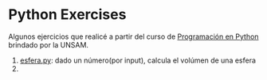 # Python Exercises

Algunos ejercicios que realicé a partir del curso de <a href='https://github.com/python-unsam/UNSAM_2020c2_Python'>Programación en Python</a> brindado por la UNSAM.

1. <a href=''>esfera.py</a>: dado un número(por input), calcula el volúmen de una esfera
2. 

